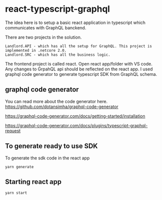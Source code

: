 # react-typescript-graphql
The idea here is to setup a basic react application in typescript which communicates with GraphQL banckend.

There are two projects in the solution.

    Landlord.API - which has all the setup for GraphQL. This project is implemented in .netcore 2.0.
    Landlord.SRC - which has all the business logic.
    

The frontend project is called react. Open react app/folder with VS code. Any changes to GrpahQL api should be reflected on the react app. I used graphql code generator to generate typescript SDK from GraphQL schema.

## graphql code generator
You can read more about the code generator here.
https://github.com/dotansimha/graphql-code-generator

https://graphql-code-generator.com/docs/getting-started/installation

https://graphql-code-generator.com/docs/plugins/typescript-graphql-request

## To generate ready to use SDK
To generate the sdk code in the react app

`yarn generate`

## Starting react app

`yarn start`

